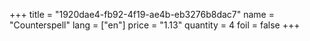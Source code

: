 +++
title = "1920dae4-fb92-4f19-ae4b-eb3276b8dac7"
name = "Counterspell"
lang = ["en"]
price = "1.13"
quantity = 4
foil = false
+++
